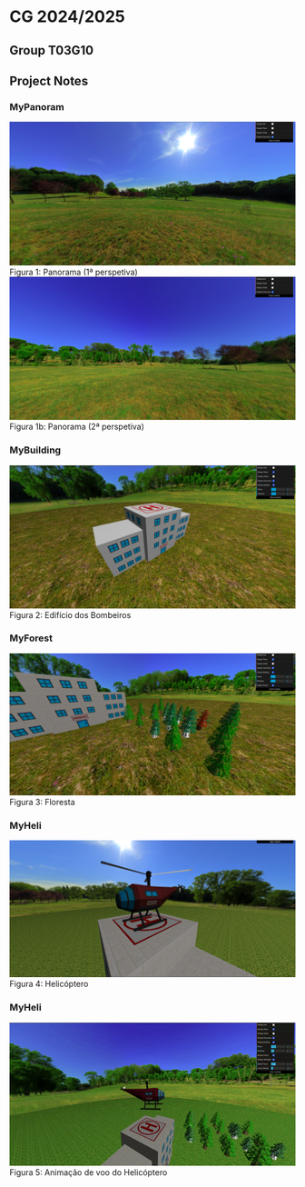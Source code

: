# CG 2024/2025

## Group T03G10

## Project Notes

### MyPanoram

![Screenshot 1](screenshots/project-t03-g10-1.png)
Figura 1: Panorama (1ª perspetiva)
![Screenshot 2](screenshots/project-t03-g10-1b.png)
Figura 1b: Panorama (2ª perspetiva)

### MyBuilding
![Screenshot 3](screenshots/project-t03-g10-2.png)
Figura 2: Edifício dos Bombeiros

### MyForest
![Screenshot 4](screenshots/project-t03-g10-3.png)
Figura 3: Floresta

### MyHeli
![Screenshot 5](screenshots/project-t03-g10-4.png)
Figura 4: Helicóptero

### MyHeli
![Gif 1](screenshots/project-t03-g10-5.gif)
Figura 5: Animação de voo do Helicóptero